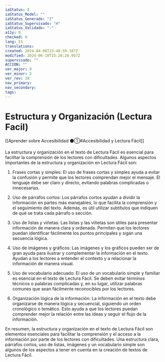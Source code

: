 ```yaml
---
iaStatus: 8
iaStatus_Model: ""
iaStatus_Generado: "I"
iaStatus_Supervisado: "H"
iaStatus_Validado: "-"
a11y: 0
checked: 0
lang: ES
translations: 
created: 2024-04-06T23:48:59.187Z
modified: 2024-06-10T15:26:26.957Z
supervisado: ""
ACCION: ""
ver_major: 0
ver_minor: 2
ver_rev: 28
nav_primary: 
nav_secondary: 
tags:
---
```

# Estructura y Organización (Lectura Facil)

[[Aprender sobre Accesibilidad ⚫①#Accesibilidad y Lectura Fácil]]

La estructura y organización en el texto de Lectura Fácil es esencial para facilitar la comprensión de los lectores con dificultades. Algunos aspectos importantes de la estructura y organización en Lectura Fácil son:

1. Frases cortas y simples: El uso de frases cortas y simples ayuda a evitar la confusión y permite que los lectores comprendan mejor el mensaje. El lenguaje debe ser claro y directo, evitando palabras complicadas o innecesarias.

2. Uso de párrafos cortos: Los párrafos cortos ayudan a dividir la información en partes más manejables, lo que facilita la comprensión y el seguimiento del texto. Además, es útil utilizar subtítulos que indiquen de qué se trata cada párrafo o sección.

3. Uso de listas y viñetas: Las listas y las viñetas son útiles para presentar información de manera clara y ordenada. Permiten que los lectores puedan identificar fácilmente los puntos principales y sigan una secuencia lógica.

4. Uso de imágenes y gráficos: Las imágenes y los gráficos pueden ser de gran ayuda para ilustrar y complementar la información en el texto. Ayudan a los lectores a entender el contexto y a relacionar la información de manera visual.

5. Uso de vocabulario adecuado: El uso de un vocabulario simple y familiar es esencial en el texto de Lectura Fácil. Se deben evitar términos técnicos o palabras complicadas y, en su lugar, utilizar palabras comunes que sean fácilmente reconocibles por los lectores.

6. Organización lógica de la información: La información en el texto debe organizarse de manera lógica y secuencial, siguiendo un orden cronológico o temático. Esto ayuda a que los lectores puedan comprender mejor la relación entre las ideas y seguir el flujo de la información.

En resumen, la estructura y organización en el texto de Lectura Fácil son elementos esenciales para facilitar la comprensión y el acceso a la información por parte de los lectores con dificultades. Una estructura clara, párrafos cortos, uso de listas, imágenes y un vocabulario simple son algunos de los aspectos a tener en cuenta en la creación de textos de Lectura Fácil.